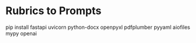 # Rubrics to Prompts

pip install fastapi uvicorn python-docx openpyxl pdfplumber pyyaml aiofiles mypy openai